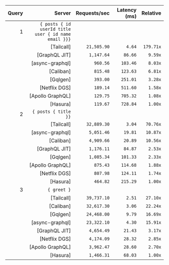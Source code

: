 <!-- PERFORMANCE_RESULTS_START -->

| Query | Server | Requests/sec | Latency (ms) | Relative |
|-------:|--------:|--------------:|--------------:|---------:|
| 1 | `{ posts { id userId title user { id name email }}}` |
|| [Tailcall] | `21,505.90` | `4.64` | `179.71x` |
|| [GraphQL JIT] | `1,147.64` | `86.66` | `9.59x` |
|| [async-graphql] | `960.56` | `103.46` | `8.03x` |
|| [Caliban] | `815.48` | `123.63` | `6.81x` |
|| [Gqlgen] | `393.00` | `251.01` | `3.28x` |
|| [Netflix DGS] | `189.14` | `511.60` | `1.58x` |
|| [Apollo GraphQL] | `129.75` | `705.32` | `1.08x` |
|| [Hasura] | `119.67` | `728.84` | `1.00x` |
| 2 | `{ posts { title }}` |
|| [Tailcall] | `32,889.30` | `3.04` | `70.76x` |
|| [async-graphql] | `5,051.46` | `19.81` | `10.87x` |
|| [Caliban] | `4,909.66` | `20.89` | `10.56x` |
|| [GraphQL JIT] | `1,176.11` | `84.87` | `2.53x` |
|| [Gqlgen] | `1,085.34` | `101.33` | `2.33x` |
|| [Apollo GraphQL] | `875.43` | `114.68` | `1.88x` |
|| [Netflix DGS] | `807.98` | `124.11` | `1.74x` |
|| [Hasura] | `464.82` | `215.29` | `1.00x` |
| 3 | `{ greet }` |
|| [Tailcall] | `39,737.10` | `2.51` | `27.10x` |
|| [Caliban] | `32,617.30` | `3.06` | `22.24x` |
|| [Gqlgen] | `24,468.00` | `9.79` | `16.69x` |
|| [async-graphql] | `23,322.10` | `4.30` | `15.91x` |
|| [GraphQL JIT] | `4,654.49` | `21.43` | `3.17x` |
|| [Netflix DGS] | `4,174.09` | `28.32` | `2.85x` |
|| [Apollo GraphQL] | `3,962.47` | `28.60` | `2.70x` |
|| [Hasura] | `1,466.31` | `68.03` | `1.00x` |

<!-- PERFORMANCE_RESULTS_END -->
